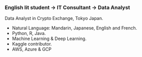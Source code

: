 ### English lit student -> IT Consultant -> Data Analyst

Data Analyst in Crypto Exchange, Tokyo Japan.

* Natural Language: Mandarin, Japanese, English and French.
* Python, R, Java.
* Machine Learning & Deep Learning.
* Kaggle contributor. 
* AWS, Azure & GCP
